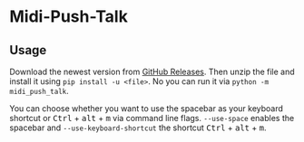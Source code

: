 # Midi-Push-Talk

## Usage

Download the newest version from [GitHub Releases](https://github.com/jnnkB/midi-push-talk/releases/). Then unzip the file and install it using `pip install -u <file>`. No you can run it via `python -m midi_push_talk`.

You can choose whether you want to use the spacebar as your keyboard shortcut or <kbd>Ctrl</kbd> + <kbd>alt</kbd> + <kbd>m</kbd> via command line flags. `--use-space` enables the spacebar and `--use-keyboard-shortcut` the shortcut <kbd>Ctrl</kbd> + <kbd>alt</kbd> + <kbd>m</kbd>.